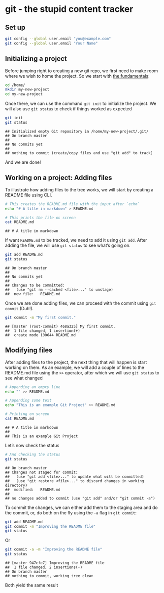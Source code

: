 
# git - the stupid content tracker

## Set up

``` bash
git config --global user.email "you@example.com"
git config --global user.email "Your Name"
```

## Initializing a project

Before jumping right to creating a new git repo, we first need to make
room where we wish to home the project. So we start with [the
fundamentals](01-fundamentals.md):

``` bash
cd /home/
mkdir my-new-project
cd my-new-project
```

Once there, we can use the command `git init` to initialize the project.
We will also use `git status` to check if things worked as expected

``` bash
git init
git status
```

    ## Initialized empty Git repository in /home/my-new-project/.git/
    ## On branch master
    ## 
    ## No commits yet
    ## 
    ## nothing to commit (create/copy files and use "git add" to track)

And we are done!

## Working on a project: Adding files

To illustrate how adding files to the tree works, we will start by
creating a README file using CLI.

``` bash
# This creates the README.md file with the input after `echo`
echo "# A title in markdown" > README.md

# This prints the file on screen
cat README.md
```

    ## # A title in markdown

If want `README.md` to be tracked, we need to add it using `git add`.
After adding the file, we will use `git status` to see what’s going on.

``` bash
git add README.md
git status
```

    ## On branch master
    ## 
    ## No commits yet
    ## 
    ## Changes to be committed:
    ##   (use "git rm --cached <file>..." to unstage)
    ##  new file:   README.md

Once we are done adding files, we can proceed with the commit using
`git commit` (Duh!).

``` bash
git commit -m "My first commit."
```

    ## [master (root-commit) 468a325] My first commit.
    ##  1 file changed, 1 insertion(+)
    ##  create mode 100644 README.md

## Modifying files

After adding files to the project, the next thing that will happen is
start working on them. As an example, we will add a couple of lines to
the README.md file using the `>>` operator, after which we will use
`git status` to see what changed

``` bash
# Appending an empty line
echo "" >> README.md

# Appending some text
echo "This is an example Git Project" >> README.md

# Printing on screen
cat README.md
```

    ## # A title in markdown
    ## 
    ## This is an example Git Project

Let’s now check the status

``` bash
# And checking the status
git status
```

    ## On branch master
    ## Changes not staged for commit:
    ##   (use "git add <file>..." to update what will be committed)
    ##   (use "git restore <file>..." to discard changes in working directory)
    ##  modified:   README.md
    ## 
    ## no changes added to commit (use "git add" and/or "git commit -a")

To commit the changes, we can either add them to the staging area and do
the commit, or, do both on the fly using the `-a` flag in `git commit`:

``` bash
git add README.md
git commit -m "Improving the README file"
git status
```

Or

``` bash
git commit -a -m "Improving the README file"
git status
```

    ## [master 947cfe7] Improving the README file
    ##  1 file changed, 2 insertions(+)
    ## On branch master
    ## nothing to commit, working tree clean

Both yield the same result

